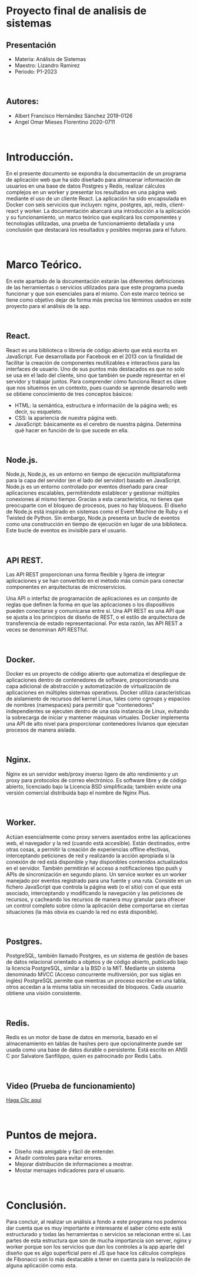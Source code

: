 # Proyecto final de analisis de sistemas

## Presentación

+ Materia: Análisis de Sistemas
+ Maestro: Lizandro Ramirez
+ Periodo: P1-2023
  
<br>

## Autores:

+ Albert Francisco Hernández Sánchez 2019-0126
+ Angel Omar Mieses Florentino 2020-0711
  
<br>

# Introducción.
En el presente documento se expondra la  documentación de un programa de aplicación web que ha sido diseñado para almacenar información de usuarios en una base de datos Postgres y Redis, realizar cálculos complejos en un worker y presentar los resultados en una página web mediante el uso de un cliente React. La aplicación ha sido encapsulada en Docker con seis servicios que incluyen: nginx, postgres, api, redis, client-react y worker. La documentación abarcará una introducción a la aplicación y su funcionamiento, un marco teórico que explicará los componentes y tecnologías utilizadas, una prueba de funcionamiento detallada y una conclusión que destacará los resultados y posibles mejoras para el futuro.

<br>

# Marco Teórico.
En este apartado de la documentación estarán las diferentes definiciones de las herramientas o servicios utilizados para que este programa pueda funcionar y que son esenciales para el mismo. Con este marco teórico se tiene como objetivo dejar de forma más precisa los términos usados en este proyecto para el análisis de la app.
  
<br>

## React.
React es una biblioteca o librería de código abierto que está escrita en JavaScript. Fue desarrollada por Facebook en el 2013 con la finalidad de facilitar la creación de componentes reutilizables e interactivos para las interfaces de usuario.
Uno de sus puntos más destacados es que no solo se usa en el lado del cliente, sino que también se puede representar en el servidor y trabajar juntos.
Para comprender cómo funciona React es clave que nos situemos en un contexto, pues cuando se aprende desarrollo web se obtiene conocimiento de tres conceptos básicos:

+ HTML: la semántica, estructura e información de la página web; es decir, su esqueleto.
+ CSS: la apariencia de nuestra página web.
+ JavaScript: básicamente es el cerebro de nuestra página. Determina qué hacer en función de lo que sucede en ella.
  
<br>

## Node.js.
Node.js, Node.js, es un entorno en tiempo de ejecución multiplataforma para la capa del servidor (en el lado del servidor) basado en JavaScript.
Node.js es un entorno controlado por eventos diseñado para crear aplicaciones escalables, permitiéndote establecer y gestionar múltiples conexiones al mismo tiempo. Gracias a esta característica, no tienes que preocuparte con el bloqueo de procesos, pues no hay bloqueos.
El diseño de Node.js está inspirado en sistemas como el Event Machine de Ruby o el Twisted de Python. Sin embargo, Node.js presenta un bucle de eventos como una construcción en tiempo de ejecución en lugar de una biblioteca. Este bucle de eventos es invisible para el usuario.
  
<br>

## API REST.
Las API REST proporcionan una forma flexible y ligera de integrar aplicaciones y se han convertido en el método más común para conectar componentes en arquitecturas de microservicios.

Una API o interfaz de programación de aplicaciones es un conjunto de reglas que definen la forma en que las aplicaciones o los dispositivos pueden conectarse y comunicarse entre sí. Una API REST es una API que se ajusta a los principios de diseño de REST, o el estilo de arquitectura de transferencia de estado representacional. Por esta razón, las API REST a veces se denominan API RESTful.
  
<br>

## Docker.
Docker es un proyecto de código abierto que automatiza el despliegue de aplicaciones dentro de contenedores de software, proporcionando una capa adicional de abstracción y automatización de virtualización de aplicaciones en múltiples sistemas operativos. Docker utiliza características de aislamiento de recursos del kernel Linux, tales como cgroups y espacios de nombres (namespaces) para permitir que "contenedores" independientes se ejecuten dentro de una sola instancia de Linux, evitando la sobrecarga de iniciar y mantener máquinas virtuales. Docker implementa una API de alto nivel para proporcionar contenedores livianos que ejecutan procesos de manera aislada.
  
<br>

## Nginx.
Nginx  es un servidor web/proxy inverso ligero de alto rendimiento y un proxy para protocolos de correo electrónico.  Es software libre y de código abierto, licenciado bajo la Licencia BSD simplificada; también existe una versión comercial distribuida bajo el nombre de Nginx Plus. 
  
<br>

## Worker.
Actúan esencialmente como proxy servers asentados entre las aplicaciones web, el navegador y la red (cuando está accesible). Están destinados, entre otras cosas, a permitir la creación de experiencias offline efectivas, interceptando peticiones de red y realizando la acción apropiada si la conexión de red está disponible y hay disponibles contenidos actualizados en el servidor. También permitirán el acceso a notificaciones tipo push y APIs de sincronización en segundo plano.
Un service worker es un worker manejado por eventos registrado para una fuente y una ruta. Consiste en un fichero JavaScript que controla la página web (o el sitio) con el que está asociado, interceptando y modificando la navegación y las peticiones de recursos, y cacheando los recursos de manera muy granular para ofrecer un control completo sobre cómo la aplicación debe comportarse en ciertas situaciones (la más obvia es cuando la red no está disponible).
  
<br>

## Postgres.
PostgreSQL, también llamado Postgres, es un sistema de gestión de bases de datos relacional orientado a objetos y de código abierto, publicado bajo la licencia PostgreSQL, similar a la BSD o la MIT.
Mediante un sistema denominado MVCC (Acceso concurrente multiversión, por sus siglas en inglés) PostgreSQL permite que mientras un proceso escribe en una tabla, otros accedan a la misma tabla sin necesidad de bloqueos. Cada usuario obtiene una visión consistente.
  
<br>

## Redis.
Redis es un motor de base de datos en memoria, basado en el almacenamiento en tablas de hashes pero que opcionalmente puede ser usada como una base de datos durable o persistente. Está escrito en ANSI C por Salvatore Sanfilippo, quien es patrocinado por Redis Labs.
  
<br>

## Video (Prueba de funcionamiento)

[Haga Clic aquí]()
  
<br>

# Puntos de mejora. 

+ Diseño más amigable y fácil de entender. 
+ Añadir controles para evitar errores.
+ Mejorar distribución de informaciones a mostrar.
+ Mostar mensajes indicadores para el usuario.

<br>

# Conclusión. 
Para concluir, al realizar un análisis a fondo a este programa nos podemos dar cuenta que es muy importante e interesante el saber cómo este está estructurado y todas las herramientas o servicios se relacionan entre sí. Las partes de esta estructura que son de mucha importancia son server, nginx y worker porque son los servicios que dan los controles a la app aparte del diseño que es algo superficial pero el JS que hace los cálculos complejos de Fibonacci son lo más destacable a tener en cuenta para la realización de alguna aplicación como esta.
